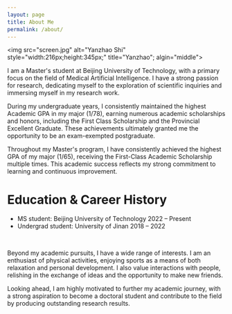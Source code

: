 ```yaml
---
layout: page
title: About Me
permalink: /about/
---
```

<!-- I am a senior economist at the Federal Reserve Board. I also work as an adjunct professor at the University of Maryland in the Robert H. Smith School of Business where I have taught classes on Text Mining and Financial Analytics. Previously, from 2018-2022, I was a financial economist at the Federal Deposit Insurance Corporate (FDIC) where I conducted banking research and developed models to support FDIC operations. In July 2018, I finished my PhD in Economics from the Universitat Pompeu Fabra and Barcelona School of Economics. I started my academic career in mathematics, with a Bachelor's degree in Applied Mathematics from University of California, Berkeley. During my PhD, I spent time working alongside other central banks through an 8 month visit in Germany at the Deutsche Bundesbank and research projects with the Banco de la Rep&uacute;blica of Colombia. Previously, I did internships in the credit department of Moody's Analytics and in various investment funds. Outside of economics and finance, I like learning about natural language processing, innovations in machine learning, Brazilian Jiu Jitsu, and improv comedy.    -->
<img src="screen.jpg" alt="Yanzhao Shi" style="width:216px;height:345px;" title="Yanzhao"; algin="middle">

I am a Master's student at Beijing University of Technology, with a primary focus on the field of Medical Artificial Intelligence. I have a strong passion for research, dedicating myself to the exploration of scientific inquiries and immersing myself in my research work.

During my undergraduate years, I consistently maintained the highest Academic GPA in my major (1/78), earning numerous academic scholarships and honors, including the First Class Scholarship and the Provincial Excellent Graduate. These achievements ultimately granted me the opportunity to be an exam-exempted postgraduate.

Throughout my Master's program, I have consistently achieved the highest GPA of my major (1/65), receiving the First-Class Academic Scholarship multiple times. This academic success reflects my strong commitment to learning and continuous improvement.

<h1>Education & Career History</h1>    
<ul>
    <li>MS student: Beijing University of Technology  2022 – Present</li>
    <li>Undergrad student: University of Jinan 2018 – 2022</li>
</ul>
<br>

Beyond my academic pursuits, I have a wide range of interests. I am an enthusiast of physical activities, enjoying sports as a means of both relaxation and personal development. I also value interactions with people, relishing in the exchange of ideas and the opportunity to make new friends.

Looking ahead, I am highly motivated to further my academic journey, with a strong aspiration to become a doctoral student and contribute to the field by producing outstanding research results.


<!-- <br>
Download my <a href="https://www.dropbox.com/s/wa3agifqoxwd77u/soto-cv.pdf?dl=0" download="Soto, Paul- CV">CV</a><br>
<br> -->
